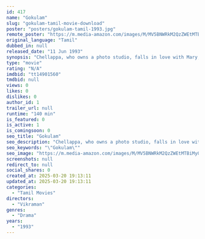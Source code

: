 ```yaml
---
id: 417
name: "Gokulam"
slug: "gokulam-tamil-movie-download"
poster: "posters/gokulam-tamil-1993.jpg"
remote_poster: "https://m.media-amazon.com/images/M/MV5BNWRkM2QzZWEtMTBiMy00NzViLTg3ZmMtODU4MTk5ODg2Mjk5XkEyXkFqcGdeQXVyMTEzNzg0Mjkx._V1_SX300.jpg"
original_language: "Tamil"
dubbed_in: null
released_date: "11 Jun 1993"
synopsis: "Chellappa, who owns a photo studio, falls in love with Mary, who has recently come to stay in his locality. His dreams shatter when she reveals secrets about her past."
type: "movie"
rating: "N/A"
imdbid: "tt14901560"
tmdbid: null
views: 0
likes: 0
dislikes: 0
author_id: 1
trailer_url: null
runtime: "140 min"
is_featured: 0
is_active: 1
is_comingsoon: 0
seo_title: "Gokulam"
seo_description: "Chellappa, who owns a photo studio, falls in love with Mary, who has recently come to stay in his locality. His dreams shatter when she reveals secrets about her past."
seo_keywords: "\"Gokulam\""
seo_image: "https://m.media-amazon.com/images/M/MV5BNWRkM2QzZWEtMTBiMy00NzViLTg3ZmMtODU4MTk5ODg2Mjk5XkEyXkFqcGdeQXVyMTEzNzg0Mjkx._V1_SX300.jpg"
screenshots: null
redirect_to: null
social_shares: 0
created_at: 2025-03-20 19:13:11
updated_at: 2025-03-20 19:13:11
categories:
  - "Tamil Movies"
directors:
  - "Vikraman"
genres:
  - "Drama"
years:
  - "1993"
---
```

